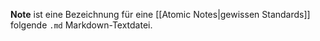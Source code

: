 **Note** ist eine Bezeichnung für eine [[Atomic Notes|gewissen Standards]] folgende `.md` Markdown-Textdatei.